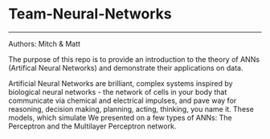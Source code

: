 # Team-Neural-Networks

---

Authors: Mitch & Matt

The purpose of this repo is to provide an introduction to the theory of ANNs (Artifical Neural Networks) and demonstrate their applications on data. 

Artificial Neural Networks are brilliant, complex systems inspired by biological neural networks - the network of cells in your body that communicate via chemical and electrical impulses, and pave way for reasoning, decision making, planning, acting, thinking, you name it. These models, which simulate 
We presented on a few types of ANNs: The Perceptron and the Multilayer Perceptron network. 


